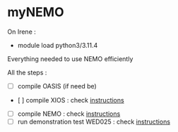 # myNEMO

On Irene :
  - module load python3/3.11.4

Everything needed to use NEMO efficiently


All the steps :
  - [ ] compile OASIS (if need be)
  - [ ] compile XIOS : check [instructions](XIOS/README.md)
  - [ ] compile NEMO : check [instructions](NEMO/README.md)
  - [ ] run demonstration test WED025 : check [instructions](NEMO/WED025.md)
